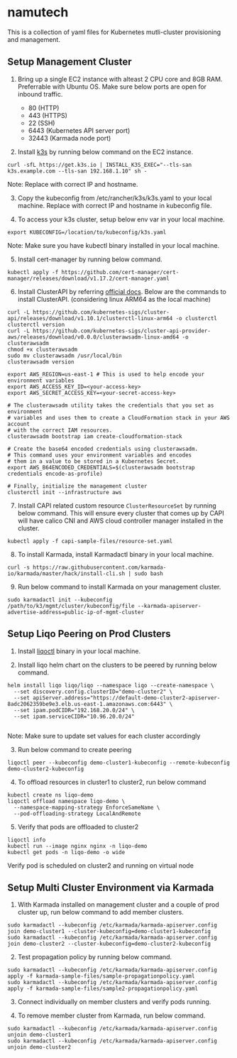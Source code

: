 # namutech

This is a collection of yaml files for Kubernetes mutli-cluster provisioning and management.

## Setup Management Cluster

1. Bring up a single EC2 instance with alteast 2 CPU core and 8GB RAM. Preferrable with Ubuntu OS. Make sure below ports are open for inbound traffic.

    - 80 (HTTP)
    - 443 (HTTPS)
    - 22 (SSH)
    - 6443 (Kubernetes API server port)
    - 32443 (Karmada node port)

2. Install [k3s](https://rancher.com/docs/k3s/latest/en/installation/) by running below command on the EC2 instance.

```
curl -sfL https://get.k3s.io | INSTALL_K3S_EXEC="--tls-san k3s.example.com --tls-san 192.168.1.10" sh -
```
Note: Replace with correct IP and hostname.

3. Copy the kubeconfig from /etc/rancher/k3s/k3s.yaml to your local machine. Replace with correct IP and hostname in kubeconfig file.

4. To access your k3s cluster, setup below env var in your local machine.

```
export KUBECONFIG=/location/to/kubeconfig/k3s.yaml
```
Note: Make sure you have kubectl binary installed in your local machine.

5. Install cert-manager by running below command.

```
kubectl apply -f https://github.com/cert-manager/cert-manager/releases/download/v1.17.2/cert-manager.yaml
```
6. Install ClusterAPI by referring [official docs](https://cluster-api-aws.sigs.k8s.io/getting-started). Below are the commands to install ClusterAPI. (considering linux ARM64 as the local machine)

``` 
curl -L https://github.com/kubernetes-sigs/cluster-api/releases/download/v1.10.1/clusterctl-linux-arm64 -o clusterctl
clusterctl version
curl -L https://github.com/kubernetes-sigs/cluster-api-provider-aws/releases/download/v0.0.0/clusterawsadm-linux-amd64 -o clusterawsadm
chmod +x clusterawsadm
sudo mv clusterawsadm /usr/local/bin
clusterawsadm version

export AWS_REGION=us-east-1 # This is used to help encode your environment variables
export AWS_ACCESS_KEY_ID=<your-access-key>
export AWS_SECRET_ACCESS_KEY=<your-secret-access-key>

# The clusterawsadm utility takes the credentials that you set as environment
# variables and uses them to create a CloudFormation stack in your AWS account
# with the correct IAM resources.
clusterawsadm bootstrap iam create-cloudformation-stack

# Create the base64 encoded credentials using clusterawsadm.
# This command uses your environment variables and encodes
# them in a value to be stored in a Kubernetes Secret.
export AWS_B64ENCODED_CREDENTIALS=$(clusterawsadm bootstrap credentials encode-as-profile)

# Finally, initialize the management cluster
clusterctl init --infrastructure aws
```

7. Install CAPI related custom resource `ClusterResourceSet` by running below command. This will ensure every cluster that comes up by CAPI will have calico CNI and AWS cloud controller manager installed in the cluster.

```
kubectl apply -f capi-sample-files/resource-set.yaml
```

8. To install Karmada, install Karmadactl binary in your local machine.

```
curl -s https://raw.githubusercontent.com/karmada-io/karmada/master/hack/install-cli.sh | sudo bash
```

9. Run below command to install Karmada on your management cluster.

```
sudo karmadactl init --kubeconfig /path/to/k3/mgmt/cluster/kubeconfig/file --karmada-apiserver-advertise-address=public-ip-of-mgmt-cluster
```

## Setup Liqo Peering on Prod Clusters

1. Install [liqoctl](https://docs.liqo.io/en/v0.5.3/installation/liqoctl.html) binary in your local machine. 

2. Install liqo helm chart on the clusters to be peered by running below command.

```
helm install liqo liqo/liqo --namespace liqo --create-namespace \
  --set discovery.config.clusterID="demo-cluster2" \
  --set apiServer.address="https://default-demo-cluster2-apiserver-8adc2062359be9e3.elb.us-east-1.amazonaws.com:6443" \
  --set ipam.podCIDR="192.168.20.0/24" \
  --set ipam.serviceCIDR="10.96.20.0/24"
  
```
Note: Make sure to update set values for each cluster accordingly

3. Run below command to create peering

```
liqoctl peer --kubeconfig demo-cluster1-kubeconfig --remote-kubeconfig demo-cluster2-kubeconfig
```
 
4. To offload resources in cluster1 to cluster2, run below command

```
kubectl create ns liqo-demo
liqoctl offload namespace liqo-demo \
  --namespace-mapping-strategy EnforceSameName \
  --pod-offloading-strategy LocalAndRemote
```
5. Verify that pods are offloaded to cluster2

```
liqoctl info
kubectl run --image nginx nginx -n liqo-demo
kubectl get pods -n liqo-demo -o wide
```
Verify pod is scheduled on cluster2 and running on virtual node


## Setup Multi Cluster Environment via Karmada

1. With Karmada installed on management cluster and a couple of prod cluster up, run below command to add member clusters.

```
sudo karmadactl --kubeconfig /etc/karmada/karmada-apiserver.config join demo-cluster1 --cluster-kubeconfig=demo-cluster1-kubeconfig
sudo karmadactl --kubeconfig /etc/karmada/karmada-apiserver.config join demo-cluster2 --cluster-kubeconfig=demo-cluster2-kubeconfig
```

2. Test propagation policy by running below command.

```
sudo karmadactl --kubeconfig /etc/karmada/karmada-apiserver.config apply -f karmada-sample-files/sample-propagationpolicy.yaml
sudo karmadactl --kubeconfig /etc/karmada/karmada-apiserver.config apply -f karmada-sample-files/sample2-propagationpolicy.yaml
```
3. Connect individually on member clusters and verify pods running.

4. To remove member cluster from Karmada, run below command.

```
sudo karmadactl --kubeconfig /etc/karmada/karmada-apiserver.config unjoin demo-cluster1
sudo karmadactl --kubeconfig /etc/karmada/karmada-apiserver.config unjoin demo-cluster2
```